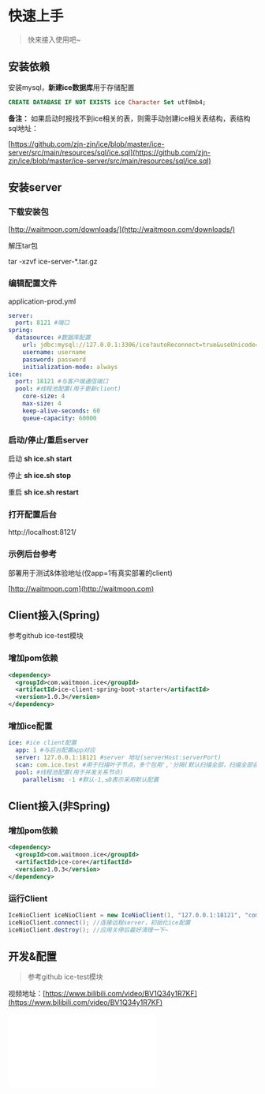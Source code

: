 # 快速上手

>快来接入使用吧~

## 安装依赖

安装mysql，**新建ice数据库**用于存储配置

```sql
CREATE DATABASE IF NOT EXISTS ice Character Set utf8mb4;
```

**备注：** 如果启动时报找不到ice相关的表，则需手动创建ice相关表结构，表结构sql地址：

[https://github.com/zjn-zjn/ice/blob/master/ice-server/src/main/resources/sql/ice.sql](https://github.com/zjn-zjn/ice/blob/master/ice-server/src/main/resources/sql/ice.sql)

## 安装server

### 下载安装包

[http://waitmoon.com/downloads/](http://waitmoon.com/downloads/)

解压tar包 

tar -xzvf ice-server-*.tar.gz

### 编辑配置文件

application-prod.yml

```yml
server:
  port: 8121 #端口
spring:
  datasource: #数据库配置
    url: jdbc:mysql://127.0.0.1:3306/ice?autoReconnect=true&useUnicode=true&characterEncoding=UTF-8&zeroDateTimeBehavior=convertToNull&serverTimezone=Asia/Shanghai&useSSL=false
    username: username
    password: password
    initialization-mode: always
ice:
  port: 18121 #与客户端通信端口
  pool: #线程池配置(用于更新client)
    core-size: 4
    max-size: 4
    keep-alive-seconds: 60
    queue-capacity: 60000
```

### 启动/停止/重启server

启动
**sh ice.sh start**

停止
**sh ice.sh stop**

重启
**sh ice.sh restart**

### 打开配置后台

http://localhost:8121/

### 示例后台参考

部署用于测试&体验地址(仅app=1有真实部署的client)

[http://waitmoon.com](http://waitmoon.com)

## Client接入(Spring)

参考github ice-test模块

### 增加pom依赖

```xml
<dependency>
  <groupId>com.waitmoon.ice</groupId>
  <artifactId>ice-client-spring-boot-starter</artifactId>
  <version>1.0.3</version>
</dependency>
```

### 增加ice配置

```yml
ice: #ice client配置
  app: 1 #与后台配置app对应
  server: 127.0.0.1:18121 #server 地址(serverHost:serverPort)
  scan: com.ice.test #用于扫描叶子节点，多个包用','分隔(默认扫描全部，扫描全部会拖慢应用启动速度)
  pool: #线程池配置(用于并发关系节点)
    parallelism: -1 #默认-1,≤0表示采用默认配置
```

## Client接入(非Spring)

### 增加pom依赖

```xml
<dependency>
  <groupId>com.waitmoon.ice</groupId>
  <artifactId>ice-core</artifactId>
  <version>1.0.3</version>
</dependency>
```

### 运行Client

```java
IceNioClient iceNioClient = new IceNioClient(1, "127.0.0.1:18121", "com.ice.test"); //传入app、server地址和叶子节点扫描路径
iceNioClient.connect(); //连接远程server，初始化ice配置
iceNioClient.destroy(); //应用关停后最好清理一下~ 
```

## 开发&配置

>参考github ice-test模块

视频地址：[https://www.bilibili.com/video/BV1Q34y1R7KF](https://www.bilibili.com/video/BV1Q34y1R7KF)

<iframe src="//player.bilibili.com/player.html?aid=807134055&bvid=BV1Q34y1R7KF&cid=456033283&page=1" scrolling="no" border="0" frameborder="no" framespacing="0" allowfullscreen="true"> </iframe>